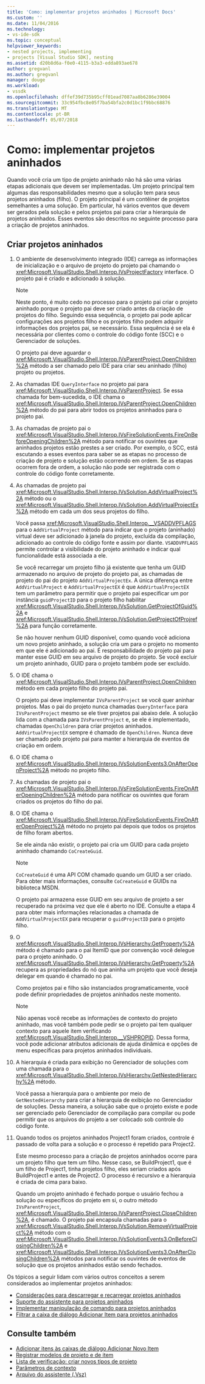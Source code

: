 ```yaml
---
title: 'Como: implementar projetos aninhados | Microsoft Docs'
ms.custom: ''
ms.date: 11/04/2016
ms.technology:
- vs-ide-sdk
ms.topic: conceptual
helpviewer_keywords:
- nested projects, implementing
- projects [Visual Studio SDK], nesting
ms.assetid: d20b8d6a-f0e0-4115-b3a3-edda893ae678
author: gregvanl
ms.author: gregvanl
manager: douge
ms.workload:
- vssdk
ms.openlocfilehash: dffef39d735b95cff01ead7087aa8b6286e39004
ms.sourcegitcommit: 33c954fbc8e05f7ba54bfa2c0d1bc1f9bbc68876
ms.translationtype: MT
ms.contentlocale: pt-BR
ms.lasthandoff: 05/07/2018
---
```

# <a name="how-to-implement-nested-projects"></a>Como: implementar projetos aninhados

Quando você cria um tipo de projeto aninhado não há são uma várias etapas adicionais que devem ser implementadas. Um projeto principal tem algumas das responsabilidades mesmo que a solução tem para seus projetos aninhados (filho). O projeto principal é um contêiner de projetos semelhantes a uma solução. Em particular, há vários eventos que devem ser gerados pela solução e pelos projetos pai para criar a hierarquia de projetos aninhados. Esses eventos são descritos no seguinte processo para a criação de projetos aninhados.

## <a name="create-nested-projects"></a>Criar projetos aninhados

1.  O ambiente de desenvolvimento integrado (IDE) carrega as informações de inicialização e o arquivo de projeto do projeto pai chamando o <xref:Microsoft.VisualStudio.Shell.Interop.IVsProjectFactory> interface. O projeto pai é criado e adicionado à solução.

    > [!NOTE]
    > Neste ponto, é muito cedo no processo para o projeto pai criar o projeto aninhado porque o projeto pai deve ser criado antes da criação de projetos do filho. Seguindo essa sequência, o projeto pai pode aplicar configurações aos projetos filho e os projetos filho podem adquirir informações dos projetos pai, se necessário. Essa sequência é se ela é necessária por clientes como o controle do código fonte (SCC) e o Gerenciador de soluções.

     O projeto pai deve aguardar o <xref:Microsoft.VisualStudio.Shell.Interop.IVsParentProject.OpenChildren%2A> método a ser chamado pelo IDE para criar seu aninhado (filho) projeto ou projetos.

2.  As chamadas IDE `QueryInterface` no projeto pai para <xref:Microsoft.VisualStudio.Shell.Interop.IVsParentProject>. Se essa chamada for bem-sucedida, o IDE chama o <xref:Microsoft.VisualStudio.Shell.Interop.IVsParentProject.OpenChildren%2A> método do pai para abrir todos os projetos aninhados para o projeto pai.

3.  As chamadas de projeto pai o <xref:Microsoft.VisualStudio.Shell.Interop.IVsFireSolutionEvents.FireOnBeforeOpeningChildren%2A> método para notificar os ouvintes que aninhados projetos estão prestes a ser criado. Por exemplo, o SCC, está escutando a esses eventos para saber se as etapas no processo de criação de projeto e solução estão ocorrendo em ordem. Se as etapas ocorrem fora de ordem, a solução não pode ser registrada com o controle do código fonte corretamente.

4.  As chamadas de projeto pai <xref:Microsoft.VisualStudio.Shell.Interop.IVsSolution.AddVirtualProject%2A> método ou o <xref:Microsoft.VisualStudio.Shell.Interop.IVsSolution.AddVirtualProjectEx%2A> método em cada um dos seus projetos do filho.

     Você passa <xref:Microsoft.VisualStudio.Shell.Interop.__VSADDVPFLAGS> para o `AddVirtualProject` método para indicar que o projeto (aninhado) virtual deve ser adicionado à janela do projeto, excluída da compilação, adicionado ao controle do código fonte e assim por diante. `VSADDVPFLAGS` permite controlar a visibilidade do projeto aninhado e indicar qual funcionalidade está associada a ele.

     Se você recarregar um projeto filho já existente que tenha um GUID armazenado no arquivo de projeto do projeto pai, as chamadas de projeto do pai do projeto `AddVirtualProjectEx`. A única diferença entre `AddVirtualProject` e `AddVirtualProjectEX` é que `AddVirtualProjectEX` tem um parâmetro para permitir que o projeto pai especificar um por instância `guidProjectID` para o projeto filho habilitar <xref:Microsoft.VisualStudio.Shell.Interop.IVsSolution.GetProjectOfGuid%2A> e <xref:Microsoft.VisualStudio.Shell.Interop.IVsSolution.GetProjectOfProjref%2A> para função corretamente.

     Se não houver nenhum GUID disponível, como quando você adiciona um novo projeto aninhado, a solução cria um para o projeto no momento em que ele é adicionado ao pai. É responsabilidade do projeto pai para manter esse GUID em seu arquivo de projeto do projeto. Se você excluir um projeto aninhado, GUID para o projeto também pode ser excluído.

5.  O IDE chama o <xref:Microsoft.VisualStudio.Shell.Interop.IVsParentProject.OpenChildren> método em cada projeto filho do projeto pai.

     O projeto pai deve implementar `IVsParentProject` se você quer aninhar projetos. Mas o pai do projeto nunca chamadas `QueryInterface` para `IVsParentProject` mesmo se ele tiver projetos pai abaixo dele. A solução lida com a chamada para `IVsParentProject` e, se ele é implementado, chamadas `OpenChildren` para criar projetos aninhados. `AddVirtualProjectEX` sempre é chamado de `OpenChildren`. Nunca deve ser chamado pelo projeto pai para manter a hierarquia de eventos de criação em ordem.

6.  O IDE chama o <xref:Microsoft.VisualStudio.Shell.Interop.IVsSolutionEvents3.OnAfterOpenProject%2A> método no projeto filho.

7.  As chamadas de projeto pai o <xref:Microsoft.VisualStudio.Shell.Interop.IVsFireSolutionEvents.FireOnAfterOpeningChildren%2A> método para notificar os ouvintes que foram criados os projetos do filho do pai.

8.  O IDE chama o <xref:Microsoft.VisualStudio.Shell.Interop.IVsFireSolutionEvents.FireOnAfterOpenProject%2A> método no projeto pai depois que todos os projetos de filho foram abertos.

     Se ele ainda não existir, o projeto pai cria um GUID para cada projeto aninhado chamando `CoCreateGuid`.

    > [!NOTE]
    > `CoCreateGuid` é uma API COM chamado quando um GUID a ser criado. Para obter mais informações, consulte `CoCreateGuid` e GUIDs na biblioteca MSDN.

     O projeto pai armazena esse GUID em seu arquivo de projeto a ser recuperado na próxima vez que ele é aberto no IDE. Consulte a etapa 4 para obter mais informações relacionadas a chamada de `AddVirtualProjectEX` para recuperar o `guidProjectID` para o projeto filho.

9. O <xref:Microsoft.VisualStudio.Shell.Interop.IVsHierarchy.GetProperty%2A> método é chamado para o pai ItemID que por convenção você delegue para o projeto aninhado. O <xref:Microsoft.VisualStudio.Shell.Interop.IVsHierarchy.GetProperty%2A> recupera as propriedades do nó que aninha um projeto que você deseja delegar em quando é chamado no pai.

     Como projetos pai e filho são instanciados programaticamente, você pode definir propriedades de projetos aninhados neste momento.

    > [!NOTE]
    > Não apenas você recebe as informações de contexto do projeto aninhado, mas você também pode pedir se o projeto pai tem qualquer contexto para aquele item verificando <xref:Microsoft.VisualStudio.Shell.Interop.__VSHPROPID>. Dessa forma, você pode adicionar atributos adicionais de ajuda dinâmica e opções de menu específicas para projetos aninhados individuais.

10. A hierarquia é criada para exibição no Gerenciador de soluções com uma chamada para o <xref:Microsoft.VisualStudio.Shell.Interop.IVsHierarchy.GetNestedHierarchy%2A> método.

     Você passa a hierarquia para o ambiente por meio de `GetNestedHierarchy` para criar a hierarquia de exibição no Gerenciador de soluções. Dessa maneira, a solução sabe que o projeto existe e pode ser gerenciado pelo Gerenciador de compilação para compilar ou pode permitir que os arquivos do projeto a ser colocado sob controle do código fonte.

11. Quando todos os projetos aninhados Project1 foram criados, controle é passado de volta para a solução e o processo é repetido para Project2.

     Este mesmo processo para a criação de projetos aninhados ocorre para um projeto filho que tem um filho. Nesse caso, se BuildProject1, que é um filho de Project1, tinha projetos filho, eles seriam criados após BuildProject1 e antes de Project2. O processo é recursivo e a hierarquia é criada de cima para baixo.

     Quando um projeto aninhado é fechado porque o usuário fechou a solução ou específicos do projeto em si, o outro método `IVsParentProject`, <xref:Microsoft.VisualStudio.Shell.Interop.IVsParentProject.CloseChildren%2A>, é chamado. O projeto pai encapsula chamadas para o <xref:Microsoft.VisualStudio.Shell.Interop.IVsSolution.RemoveVirtualProject%2A> método com o <xref:Microsoft.VisualStudio.Shell.Interop.IVsSolutionEvents3.OnBeforeClosingChildren%2A> e <xref:Microsoft.VisualStudio.Shell.Interop.IVsSolutionEvents3.OnAfterClosingChildren%2A> métodos para notificar os ouvintes de eventos de solução que os projetos aninhados estão sendo fechados.

Os tópicos a seguir lidam com vários outros conceitos a serem considerados ao implementar projetos aninhados:

- [Considerações para descarregar e recarregar projetos aninhados](../../extensibility/internals/considerations-for-unloading-and-reloading-nested-projects.md)
- [Suporte do assistente para projetos aninhados](../../extensibility/internals/wizard-support-for-nested-projects.md)
- [Implementar manipulação de comando para projetos aninhados](../../extensibility/internals/implementing-command-handling-for-nested-projects.md)
- [Filtrar a caixa de diálogo Adicionar Item para projetos aninhados](../../extensibility/internals/filtering-the-additem-dialog-box-for-nested-projects.md)

## <a name="see-also"></a>Consulte também

- [Adicionar itens às caixas de diálogo Adicionar Novo Item](../../extensibility/internals/adding-items-to-the-add-new-item-dialog-boxes.md)
- [Registrar modelos de projeto e de item](../../extensibility/internals/registering-project-and-item-templates.md)
- [Lista de verificação: criar novos tipos de projeto](../../extensibility/internals/checklist-creating-new-project-types.md)
- [Parâmetros de contexto](../../extensibility/internals/context-parameters.md)
- [Arquivo do assistente (.Vsz)](../../extensibility/internals/wizard-dot-vsz-file.md)